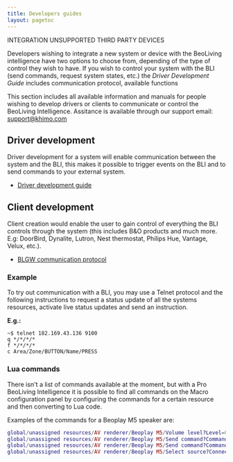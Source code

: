 ```yaml
---
title: Developers guides
layout: pagetoc
---
```

INTEGRATION UNSUPPORTED THIRD PARTY DEVICES

Developers wishing to integrate a new system or device with the BeoLiving intelligence have two options to choose from, depending of the type of control they wish to have.
If you wish to control your system with the BLI (send commands, request system states, etc.) the _Driver Development Guide_ includes communication protocol, available functions 

This section includes all available information and manuals for people wishing to develop drivers or clients to communicate or control the BeoLiving Intelligence.
Assitance is available through our support email: support@khimo.com

## Driver development

Driver development for a system will enable communication between the system and the BLI, this makes it possible to trigger events on the BLI and to send commands to your external system.

+ [Driver development guide](/bli-guides/developers-guides/driverDevelopmentGuide.pdf)

## Client development

Client creation would enable the user to gain control of everything the BLI controls through the system (this includes B&O products and much more. E.g: DoorBird, Dynalite, Lutron, Nest thermostat, Philips Hue, Vantage, Velux, etc.).

+ [BLGW communication protocol](/bli-guides/developers-guides/BLGW_Home_Integration_Protocol.pdf)

### Example

To try out communication with a BLI, you may use a Telnet protocol and the following instructions to request a status update of all the systems resources, activate live status updates and send an instruction.

**E.g.:**

```
~$ telnet 182.169.43.136 9100
q */*/*/*
f */*/*/*
c Area/Zone/BUTTON/Name/PRESS
```


### Lua commands
There isn't a list of commands available at the moment, but with a Pro BeoLiving Intelligence it is possible to find all commands on the Macro configuration panel by configuring the commands for a certain resource and then converting to Lua code.

Examples of the commands for a Beoplay M5 speaker are:

```lua
global/unassigned resources/AV renderer/Beoplay M5/Volume level?Level=0
global/unassigned resources/AV renderer/Beoplay M5/Send command?Command=PLAY&Continue type=short_press
global/unassigned resources/AV renderer/Beoplay M5/Send command?Command=PAUSE&Continue type=short_press
global/unassigned resources/AV renderer/Beoplay M5/Select source?Connector=&Origin=local&Source Type=DEEZER
```